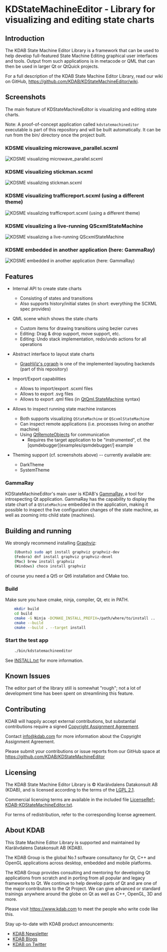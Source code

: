 # KDStateMachineEditor - Library for visualizing and editing state charts

## Introduction

The KDAB State Machine Editor Library is a framework that can be used to
help develop full-featured State Machine Editing graphical user interfaces
and tools.  Output from such applications is in metacode or QML that can
then be used in larger Qt or QtQuick projects.

For a full description of the KDAB State Machine Editor Library, read our
wiki on GitHub, <https://github.com/KDAB/KDStateMachineEditor/wiki>.

## Screenshots

The main feature of KDStateMachineEditor is visualizing and editing state charts.

Note: A proof-of-concept application called `kdstatemachineditor` executable is part of this repository
and will be built automatically.  It can be run from the bin/ directory once the project built.

### KDSME visualizing microwave_parallel.scxml

![KDSME visualizing microwave_parallel.scxml](screenshots/kdstatemachineeditor_microwave_parallel.png)

### KDSME visualizing stickman.scxml

![KDSME visualizing stickman.scxml](screenshots/kdstatemachineeditor-stickman.png)

### KDSME visualizing trafficreport.scxml (using a different theme)

![KDSME visualizing trafficreport.scxml (using a different theme)](screenshots/kdstatemachineeditor_trafficreport_systemtheme.png)

### KDSME visualizing a live-running QScxmlStateMachine

![KDSME visualizing a live-running QScxmlStateMachine](screenshots/kdstatemachineeditor_qscxmldebugger.png)

### KDSME embedded in another application (here: GammaRay)

![KDSME embedded in another application (here: GammaRay)](screenshots/gammaray-qsm-debugger.png)

## Features

* Internal API to create state charts
  * Consisting of states and transitions
  * Also supports history/initial states (in short: everything the SCXML spec provides)

* QML scene which shows the state charts
  * Custom items for drawing transitions using bezier curves
  * Editing: Drag & drop support, move support, etc.
  * Editing: Undo stack implementation, redo/undo actions for all operations

* Abstract interface to layout state charts
  * [GraphViz's cgraph](https://www.graphviz.org/pdf/libguide.pdf) is one of the implemented
    layouting backends (part of this repository)

* Import/Export capabilities
  * Allows to import/export .scxml files
  * Allows to export .svg files
  * Allows to export .qml files
    (in [QtQml.StateMachine](https://doc.qt.io/qt-5/qmlstatemachine.html) syntax)

* Allows to inspect running state machine instances
  * Both supports visualizing `QStateMachine` or `QScxmlStateMachine`
  * Can inspect remote applications (i.e. processes living on another machine)
  * Using [QtRemoteObjects](https://doc.qt.io/qt-5/qtremoteobjects-index.html) for communication
    * Requires the target application to be "instrumented",
      cf. the [qsmdebugger](examples/qsmdebugger/] example

* Theming support (cf. screenshots above) -- currently available are:
  * DarkTheme
  * SystemTheme

### GammaRay

KDStateMachineEditor's main user is KDAB's [GammaRay](https://github.com/KDAB/GammaRay), a tool
for introspecting Qt application.  GammaRay has the capability to display the state chart of
a `QStateMachine` embedded in the application, making it possible to inspect the live
configuration changes of the state machine, as well as zooming into child state (machines).

## Building and running

We strongly recommend installing [Graphviz](https://graphviz.org):

```bash
    (Ubuntu) sudo apt install graphviz graphviz-dev
    (Fedora) dnf install graphviz graphviz-devel
    (Mac) brew install graphviz
    (Windows) choco install graphviz
```

of course you need a Qt5 or Qt6 installation and CMake too.

### Build

Make sure you have cmake, ninja, compiler, Qt, etc in PATH.

```bash
    mkdir build
    cd build
    cmake -G Ninja -DCMAKE_INSTALL_PREFIX=/path/where/to/install ..
    cmake --build
    cmake --build . --target install
```

### Start the test app

```bash
    ./bin/kdstatemachineeditor
```

See [INSTALL.txt](INSTALL.txt) for more information.

## Known Issues

The editor part of the library still is somewhat "rough"; not a lot of development time has been
spent on streamlining this feature.

## Contributing

KDAB will happily accept external contributions, but substantial contributions require a signed
[Copyright Assignment Agreement](docs/KDStateMachineEditor-CopyrightAssignmentForm.pdf).

Contact info@kdab.com for more information about the Copyright Assignment Agreement.

Please submit your contributions or issue reports from our GitHub space at
<https://github.com/KDAB/KDStateMachineEditor>

## Licensing

The KDAB State Machine Editor Library is © Klarälvdalens Datakonsult AB (KDAB),
and is licensed according to the terms of the [LGPL 2.1](LICENSES/LGPL-2.1-only.txt).

Commercial licensing terms are available in the included file
[LicenseRef-KDAB-KDStateMachineEditor.txt](LICENSES/LicenseRef-KDAB-KDStateMachineEditor.txt).

For terms of redistribution, refer to the corresponding license agreement.

## About KDAB

This State Machine Editor Library is supported and maintained by
Klarälvdalens Datakonsult AB (KDAB).

The KDAB Group is the global No.1 software consultancy for Qt, C++ and
OpenGL applications across desktop, embedded and mobile platforms.

The KDAB Group provides consulting and mentoring for developing Qt applications
from scratch and in porting from all popular and legacy frameworks to Qt.
We continue to help develop parts of Qt and are one of the major contributors
to the Qt Project. We can give advanced or standard trainings anywhere
around the globe on Qt as well as C++, OpenGL, 3D and more.

Please visit <https://www.kdab.com> to meet the people who write code like this.

Stay up-to-date with KDAB product announcements:

* [KDAB Newsletter](https://news.kdab.com)
* [KDAB Blogs](https://www.kdab.com/category/blogs)
* [KDAB on Twitter](https://twitter.com/KDABQt)
